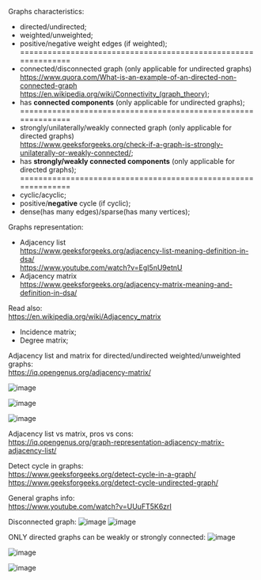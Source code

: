 Graphs characteristics:

- directed/undirected;
- weighted/unweighted;
- positive/negative weight edges (if weighted);
==============================================================
- connected/disconnected graph (only applicable for undirected graphs)\
  https://www.quora.com/What-is-an-example-of-an-directed-non-connected-graph \
  https://en.wikipedia.org/wiki/Connectivity_(graph_theory);
- has __connected components__ (only applicable for undirected graphs);
==============================================================
- strongly/unilaterally/weakly connected graph (only applicable for directed graphs)\
  https://www.geeksforgeeks.org/check-if-a-graph-is-strongly-unilaterally-or-weakly-connected/;
- has __strongly/weakly connected components__ (only applicable for directed graphs);
==============================================================
- cyclic/acyclic;
- positive/__negative__ cycle (if cyclic);
- dense(has many edges)/sparse(has many vertices);

Graphs representation:

- Adjacency list\
  https://www.geeksforgeeks.org/adjacency-list-meaning-definition-in-dsa/ \
  https://www.youtube.com/watch?v=EgI5nU9etnU
- Adjacency matrix\
  https://www.geeksforgeeks.org/adjacency-matrix-meaning-and-definition-in-dsa/

Read also:\
https://en.wikipedia.org/wiki/Adjacency_matrix
- Incidence matrix;
- Degree matrix;

Adjacency list and matrix for directed/undirected weighted/unweighted graphs:\
https://iq.opengenus.org/adjacency-matrix/

![image](https://github.com/VIK2395/DSA/assets/50545334/b2158b87-8c0f-45b9-aa28-d975f09f274d)

![image](https://github.com/VIK2395/DSA/assets/50545334/da1285a4-0d0f-41bc-9366-885ae1dba9e4)

![image](https://github.com/VIK2395/DSA/assets/50545334/f40fe4ec-f91c-4946-b665-9075d3363a7c)

Adjacency list vs matrix, pros vs cons:\
https://iq.opengenus.org/graph-representation-adjacency-matrix-adjacency-list/

Detect cycle in graphs:\
https://www.geeksforgeeks.org/detect-cycle-in-a-graph/ \
https://www.geeksforgeeks.org/detect-cycle-undirected-graph/

General graphs info:\
https://www.youtube.com/watch?v=UUuFT5K6zrI

Disconnected graph:
![image](https://github.com/VIK2395/DSA/assets/50545334/6f1e6d88-b484-4852-8131-52f56d59b77e)
![image](https://github.com/VIK2395/DSA/assets/50545334/1ddc989f-d6d7-4eb9-9a7e-5fec76e0b7ba)

ONLY directed graphs can be weakly or strongly connected:
![image](https://github.com/VIK2395/DSA/assets/50545334/554be427-cb11-4e41-9eb5-210c9b920a19)

![image](https://github.com/VIK2395/DSA/assets/50545334/38c33aa9-ba3b-4d5e-acc4-86995d44998b)

![image](https://github.com/VIK2395/DSA/assets/50545334/579c94f0-5842-4609-8947-a6cc4dad35e6)
